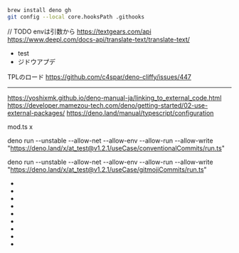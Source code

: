 ```bash
brew install deno gh
git config --local core.hooksPath .githooks
```

// TODO envは引数から https://textgears.com/api
https://www.deepl.com/docs-api/translate-text/translate-text/

- test
- ジドウアプデ

TPLのロード https://github.com/c4spar/deno-cliffy/issues/447

---

https://yoshixmk.github.io/deno-manual-ja/linking_to_external_code.html
https://developer.mamezou-tech.com/deno/getting-started/02-use-external-packages/
https://deno.land/manual/typescript/configuration

mod.ts x

deno run --unstable --allow-net --allow-env --allow-run --allow-write
"https://deno.land/x/at_test@v1.2.1/useCase/conventionalCommits/run.ts"

deno run --unstable --allow-net --allow-env --allow-run --allow-write
"https://deno.land/x/at_test@v1.2.1/useCase/gitmojiCommits/run.ts"

-
-
-
-
-
-
-
-
-
